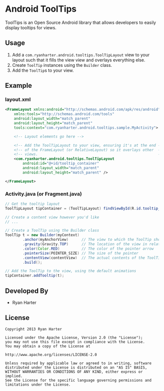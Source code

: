# Android ToolTips

ToolTips is an Open Source Android library that allows developers to easily display tooltips for views.

## Usage

1. Add a `com.ryanharter.android.tooltips.ToolTipLayout` view to your layout such that it fills the view view and overlays everything else.
1. Create `ToolTip` instances using the `Builder` class.
1. Add the `ToolTip`s to your view.

## Example

### layout.xml

```xml
<FrameLayout xmlns:android="http://schemas.android.com/apk/res/android"
    xmlns:tools="http://schemas.android.com/tools"
    android:layout_width="match_parent"
    android:layout_height="match_parent"
    tools:context="com.ryanharter.android.tooltips.sample.MyActivity">

    <!-- Layout elements go here -->

    <!-- Add the ToolTipLayout to your view, ensuring it's at the end -->
    <!-- of the FrameLayout (or RelativeLayout) so it overlays other  -->
    <!-- views.                                                       -->
    <com.ryanharter.android.tooltips.ToolTipLayout
        android:id="@+id/tooltip_container"
        android:layout_width="match_parent"
        android:layout_height="match_parent" />

</FrameLayout>
```

### Activity.java (or Fragment.java)

```java
// Get the tooltip layout
ToolTipLayout tipContainer = (ToolTipLayout) findViewById(R.id.tooltip_container);

// Create a content view however you'd like
// ...

// Create a ToolTip using the Builder class
ToolTip t = new Builder(myContext)
        .anchor(myAnchorView)      // The view to which the ToolTip should be anchored
        .gravity(Gravity.TOP)      // The location of the view in relation to the anchor (LEFT, RIGHT, TOP, BOTTOM)
        .color(Color.RED)          // The color of the pointer arrow
        .pointerSize(POINTER_SIZE) // The size of the pointer
        .contentView(contentView)  // The actual contents of the ToolTip
        .build();

// Add the ToolTip to the view, using the default animations
tipContainer.addTooltip(t);
```

## Developed By

* Ryan Harter

## License

```
Copyright 2013 Ryan Harter

Licensed under the Apache License, Version 2.0 (the "License");
you may not use this file except in compliance with the License.
You may obtain a copy of the License at

http://www.apache.org/licenses/LICENSE-2.0

Unless required by applicable law or agreed to in writing, software
distributed under the License is distributed on an "AS IS" BASIS,
WITHOUT WARRANTIES OR CONDITIONS OF ANY KIND, either express or implied.
See the License for the specific language governing permissions and
limitations under the License.
```